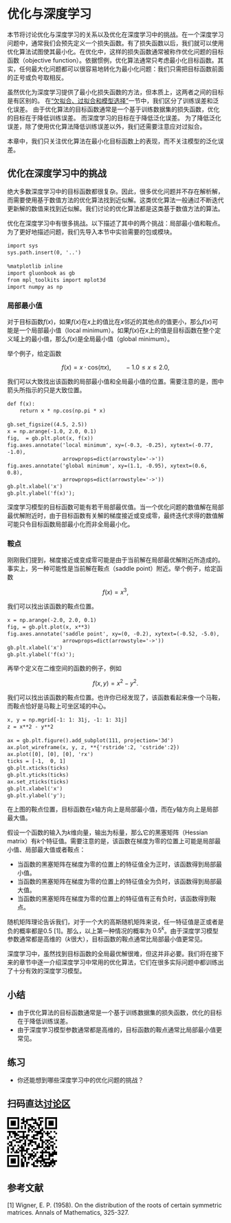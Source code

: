 # 优化与深度学习

本节将讨论优化与深度学习的关系以及优化在深度学习中的挑战。在一个深度学习问题中，通常我们会预先定义一个损失函数。有了损失函数以后，我们就可以使用优化算法试图使其最小化。在优化中，这样的损失函数通常被称作优化问题的目标函数（objective function）。依据惯例，优化算法通常只考虑最小化目标函数。其实，任何最大化问题都可以很容易地转化为最小化问题：我们只需把目标函数前面的正号或负号取相反。

虽然优化为深度学习提供了最小化损失函数的方法，但本质上，这两者之间的目标是有区别的。
在[“欠拟合、过拟合和模型选择”](../chapter_deep-learning-basics/underfit-overfit.md)一节中，我们区分了训练误差和泛化误差。
由于优化算法的目标函数通常是一个基于训练数据集的损失函数，优化的目标在于降低训练误差。
而深度学习的目标在于降低泛化误差。
为了降低泛化误差，除了使用优化算法降低训练误差以外，我们还需要注意应对过拟合。

本章中，我们只关注优化算法在最小化目标函数上的表现，而不关注模型的泛化误差。


## 优化在深度学习中的挑战

绝大多数深度学习中的目标函数都很复杂。因此，很多优化问题并不存在解析解，而需要使用基于数值方法的优化算法找到近似解。这类优化算法一般通过不断迭代更新解的数值来找到近似解。我们讨论的优化算法都是这类基于数值方法的算法。

优化在深度学习中有很多挑战。以下描述了其中的两个挑战：局部最小值和鞍点。为了更好地描述问题，我们先导入本节中实验需要的包或模块。

```{.python .input  n=1}
import sys
sys.path.insert(0, '..')

%matplotlib inline
import gluonbook as gb
from mpl_toolkits import mplot3d
import numpy as np
```

### 局部最小值

对于目标函数$f(x)$，如果$f(x)$在$x$上的值比在$x$邻近的其他点的值更小，那么$f(x)$可能是一个局部最小值（local minimum）。如果$f(x)$在$x$上的值是目标函数在整个定义域上的最小值，那么$f(x)$是全局最小值（global minimum）。

举个例子，给定函数

$$f(x) = x \cdot \text{cos}(\pi x), \qquad -1.0 \leq x \leq 2.0,$$

我们可以大致找出该函数的局部最小值和全局最小值的位置。需要注意的是，图中箭头所指示的只是大致位置。

```{.python .input  n=2}
def f(x):
    return x * np.cos(np.pi * x)

gb.set_figsize((4.5, 2.5))
x = np.arange(-1.0, 2.0, 0.1)
fig,  = gb.plt.plot(x, f(x))
fig.axes.annotate('local minimum', xy=(-0.3, -0.25), xytext=(-0.77, -1.0),
                  arrowprops=dict(arrowstyle='->'))
fig.axes.annotate('global minimum', xy=(1.1, -0.95), xytext=(0.6, 0.8),
                  arrowprops=dict(arrowstyle='->'))
gb.plt.xlabel('x')
gb.plt.ylabel('f(x)');
```

深度学习模型的目标函数可能有若干局部最优值。当一个优化问题的数值解在局部最优解附近时，由于目标函数有关解的梯度接近或变成零，最终迭代求得的数值解可能只令目标函数局部最小化而非全局最小化。

### 鞍点

刚刚我们提到，梯度接近或变成零可能是由于当前解在局部最优解附近所造成的。事实上，另一种可能性是当前解在鞍点（saddle point）附近。举个例子，给定函数

$$f(x) = x^3,$$

我们可以找出该函数的鞍点位置。

```{.python .input  n=3}
x = np.arange(-2.0, 2.0, 0.1)
fig, = gb.plt.plot(x, x**3)
fig.axes.annotate('saddle point', xy=(0, -0.2), xytext=(-0.52, -5.0),
                  arrowprops=dict(arrowstyle='->'))
gb.plt.xlabel('x')
gb.plt.ylabel('f(x)');
```

再举个定义在二维空间的函数的例子，例如

$$f(x, y) = x^2 - y^2.$$

我们可以找出该函数的鞍点位置。也许你已经发现了，该函数看起来像一个马鞍，而鞍点恰好是马鞍上可坐区域的中心。

```{.python .input  n=4}
x, y = np.mgrid[-1: 1: 31j, -1: 1: 31j]
z = x**2 - y**2

ax = gb.plt.figure().add_subplot(111, projection='3d')
ax.plot_wireframe(x, y, z, **{'rstride':2, 'cstride':2})
ax.plot([0], [0], [0], 'rx')
ticks = [-1,  0, 1]
gb.plt.xticks(ticks)
gb.plt.yticks(ticks)
ax.set_zticks(ticks)
gb.plt.xlabel('x')
gb.plt.ylabel('y');
```

在上图的鞍点位置，目标函数在$x$轴方向上是局部最小值，而在$y$轴方向上是局部最大值。

假设一个函数的输入为$k$维向量，输出为标量，那么它的黑塞矩阵（Hessian matrix）有$k$个特征值。需要注意的是，该函数在梯度为零的位置上可能是局部最小值、局部最大值或者鞍点：

* 当函数的黑塞矩阵在梯度为零的位置上的特征值全为正时，该函数得到局部最小值。
* 当函数的黑塞矩阵在梯度为零的位置上的特征值全为负时，该函数得到局部最大值。
* 当函数的黑塞矩阵在梯度为零的位置上的特征值有正有负时，该函数得到鞍点。

随机矩阵理论告诉我们，对于一个大的高斯随机矩阵来说，任一特征值是正或者是负的概率都是0.5 [1]。那么，以上第一种情况的概率为 $0.5^k$。由于深度学习模型参数通常都是高维的（$k$很大），目标函数的鞍点通常比局部最小值更常见。

深度学习中，虽然找到目标函数的全局最优解很难，但这并非必要。我们将在接下来的章节中逐一介绍深度学习中常用的优化算法，它们在很多实际问题中都训练出了十分有效的深度学习模型。


## 小结

* 由于优化算法的目标函数通常是一个基于训练数据集的损失函数，优化的目标在于降低训练误差。
* 由于深度学习模型参数通常都是高维的，目标函数的鞍点通常比局部最小值更常见。


## 练习

* 你还能想到哪些深度学习中的优化问题的挑战？


## 扫码直达[讨论区](https://discuss.gluon.ai/t/topic/1876)


![](../img/qr_optimization-intro.svg)

## 参考文献

[1] Wigner, E. P. (1958). On the distribution of the roots of certain symmetric matrices. Annals of Mathematics, 325-327.
